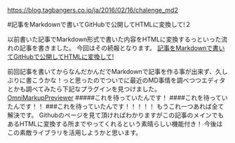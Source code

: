 https://blog.tagbangers.co.jp/ja/2016/02/16/chalenge_md2

#記事をMarkdownで書いてGitHubで公開してHTMLに変換して!２

以前書いた記事でMarkdown形式で書いた内容をHTMLに変換するっといった流れの記事を書きました。
今回はその続報となります。
[記事をMarkdownで書いてGitHubで公開してHTMLに変換して!](https://blog.tagbangers.co.jp/ja/2015/02/05/chalenge_md-github)

前回記事を書いてからなんだかんだでMarkdownで記事を作る事が出来ず、久しぶりに書こうかな！っと思ったのでついでに最近のMD事情を調べつつエディタとかも調べてみたら下記なプラグインを見つけました。
[OmniMarkupPreviewer](https://github.com/timonwong/OmniMarkupPreviewer)
#####これを待っていたんです！
####これを待っていたんです！！
###これを待っていたんです！！！！！
もうこれ一つあれば全て解決です。
Githubのページを見て頂ければわかりますがこの記事のメインでもあるHTMLに変換する所までやってくれるという素晴らしい機能付き！
今後はこの素敵ライブラリを活用しようかと思います。